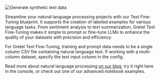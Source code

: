 ![Generate synthetic text data](https://blueprints.gretel.cloud/use_cases/images/text-ft.png "Generate synthetic text data")

Streamline your natural language processing projects with our Text Fine-Tuning blueprint. It supports the creation of labeled examples for various language tasks. From sentiment analysis to text summarization, Gretel Text Fine-Tuning makes it simple to prompt or fine-tune LLMs to enhance the quality of your datasets with precision and efficiency.

For Gretel Text Fine-Tuning, training and prompt data needs to be a single column CSV file containing natural language text. If working with a multi-column dataset, specify the text input column in the config.

Read more about natural language processing [on our blog](https://gretel.ai/blog?topic=NLP), try it right here in the console, or check out one of our advanced notebook examples.
